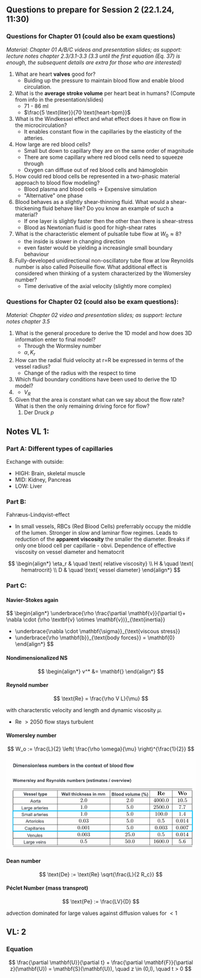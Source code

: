 ## Questions to prepare for Session 2 (22.1.24, 11:30)

### Questions for Chapter 01 (could also be exam questions)

*Material: Chapter 01 A/B/C videos and presentation slides; as support: lecture notes chapter 2.3/3.1-3.3 (3.3 until the first equation (Eq. 37) is enough, the subsequent details are extra for those who are interested)*

1) What are heart **valves** good for?
   - Buiding up the pressure to maintain blood flow and enable blood circulation.
2) What is the **average stroke volume** per heart beat in humans? (Compute from info in the presentation/slides)
   - 71 - 86 ml
   - $\frac{5 \text{liter}}{70 \text{heart-bpm}}$
3) What is the Windkessel effect and what effect does it have on flow in the microcirculation?
   - It enables constant flow in the capillaries by the elasticity of the atteries.
4) How large are red blood cells?
   - Small but down to capillary they are on the same order of magnitude
   - There are some capillary where red blood cells need to squeeze through
   - Oxygen can diffuse out of red blood cells and hämoglobin
5) How could red blood cells be represented in a two-phasic material approach to blood flow modeling?
   - Blood plasma and blood cells -> Expensive simulation
   - "Alternative" one phase
6) Blood behaves as a slightly shear-thinning fluid. What would a shear-thickening fluid behave like? Do you know an example of such a material?
   - If one layer is slightly faster then the other than there is shear-stress
   - Blood as Newtonian fluid is good for high-shear rates
7) What is the characteristic element of pulsatile tube flow at $W_0 \approx8$?
   - the inside is slower in changing direction
   - even faster would be yielding a increasingle small boundary behaviour
8) Fully-developed unidirectional non-oscillatory tube flow at low Reynolds number is also called Poiseuille flow. What additional effect is considered when thinking of a system characterized by the Womersley number?
   - Time derivative of the axial velocity (slightly more complex)

### Questions for Chapter 02 (could also be exam questions):

*Material: Chapter 02 video and presentation slides; as support: lecture notes chapter 3.5*

1) What is the general procedure to derive the 1D model and how does 3D information enter to final model?
   - Through the Wormsley number
   - $\alpha, K_r$
2) How can the radial fluid velocity at r=R be expressed in terms of the vessel radius?
   - Change of the radius with the respect to time
3) Which fluid boundary conditions have been used to derive the 1D model?
4) * $V_R$
5) Given that the area is constant what can we say about the flow rate? What is then the only remaining driving force for flow?
   1) Der Druck $p$

## Notes VL 1:

### Part A: Different types of capillaries

Exchange with outside:

* HIGH: Brain, skeletal muscle
* MID: Kidney, Pancreas
* LOW: Liver

### Part B:

Fahræus-Lindqvist-effect

- In small vessels, RBCs (Red Blood Cells) preferrably occupy the middle of the lumen. Stronger in slow and laminar flow regimes. Leads to reduction of the **apparent viscosity** the smaller the diameter. Breaks if only one blood cell per capillarie - obvi. Dependence of effective viscosity on vessel diameter and hematocrit

$$
\begin{align*}
\eta_r & \quad \text{ relative viscosity} \\
H & \quad \text{ hematrocrit} \\
D & \quad \text{ vessel diameter}
\end{align*}
$$

### Part C:

#### Navier-Stokes again

$$
\begin{align*}
  \underbrace{\rho \frac{\partial \mathbf{v}}{\partial t}+ \nabla \cdot (\rho \textbf{v} \otimes \mathbf{v})}_{\text{inertia}} 
  - \underbrace{\nabla \cdot \mathbf{\sigma}}_{\text{viscous stress}}
  - \underbrace{\rho \mathbf{b}}_{\text{body forces}} = \mathbf{0}
\end{align*}
$$

#### Nondimensionalized NS

$$
\begin{align*}
    v^* &= \mathbf{}
\end{align*}
$$

#### Reynold number

$$
\text{Re} = \frac{\rho V L}{\mu}
$$

with characterstic velocity and length and dynamic viscosity $\mu$.

* Re $> 2050$ flow stays turbulent

#### Womersley number

$$
W_o := \frac{L}{2} \left( \frac{\rho \omega}{\mu} \right)^{\frac{1}{2}}
$$

![table for Re values](media/Re_table.png)

#### Dean number

$$
\text{De} := \text{Re} \sqrt{\frac{L}{2 R_c}}
$$

#### Péclet Number (mass transprot)

$$
\text{Pe} := \frac{LV}{D}
$$

advection dominated for large values against diffusion values for $<1$

## VL: 2

### Equation

$$
\frac{\partial \mathbf{U}}{\partial t} + \frac{\partial \mathbf{F}}{\partial z}(\mathbf{U}) = \mathbf{S}(\mathbf{U}), \quad z \in (0,l), \quad t > 0
$$
